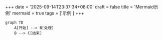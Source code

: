+++
date = '2025-09-14T23:37:34+08:00'
draft = false
title = 'Mermaid示例'
mermaid = true
tags = ['示例']
+++


``` mermaid
graph TD
    A[开始] --> B[处理]
    B --> C[结束]
```